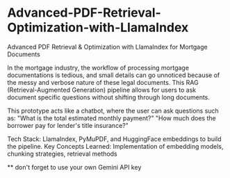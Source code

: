 # Advanced-PDF-Retrieval-Optimization-with-LlamaIndex
Advanced PDF Retrieval &amp; Optimization with LlamaIndex for Mortgage Documents

In the mortgage industry, the workflow of processing mortgage documentations is tedious, and small details can go unnoticed because of the messy and verbose nature of these legal documents. This RAG (Retrieval-Augmented Generation) pipeline allows for users to ask document specific questions without shifting through long documents. 

This prototype acts like a chatbot, where the user can ask questions such as:
"What is the total estimated monthly payment?"
"How much does the borrower pay for lender's title insurance?"

Tech Stack: LlamaIndex, PyMuPDF, and HuggingFace embeddings to build the pipeline.
Key Concepts Learned: Implementation of embedding models, chunking strategies, retrieval methods

** don't forget to use your own Gemini API key
